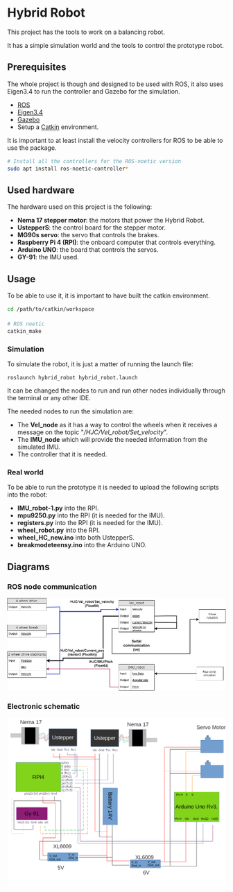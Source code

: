# Hybrid Robot
This project has the tools to work on a balancing robot.

It has a simple simulation world and the tools to control the prototype robot.

## Prerequisites
The whole project is though and designed to be used with ROS, it also uses Eigen3.4 to
run the controller and Gazebo for the simulation.
* [ROS](https://www.ros.org/)
* [Eigen3.4](https://gitlab.com/libeigen/eigen/-/releases/3.4.0)
* [Gazebo](https://classic.gazebosim.org/tutorials?tut=guided_i5)
* Setup a [Catkin](http://wiki.ros.org/catkin) environment.

It is important to at least install the velocity controllers for ROS to be able to use
the package.
```sh
# Install all the controllers for the ROS-noetic version
sudo apt install ros-noetic-controller*
```

## Used hardware
The hardware used on this project is the following:
* **Nema 17 stepper motor**: the motors that power the Hybrid Robot.
* **UstepperS**: the control board for the stepper motor.
* **MG90s servo**: the servo that controls the brakes.
* **Raspberry Pi 4 (RPI)**: the onboard computer that controls everything.
* **Arduino UNO**: the board that controls the servos.
* **GY-91**: the IMU used.

## Usage
To be able to use it, it is important to have built the catkin environment.
```sh
cd /path/to/catkin/workspace

# ROS noetic
catkin_make
```
### Simulation
To simulate the robot, it is just a matter of running the launch file: 
```shell
roslaunch hybrid_robot hybrid_robot.launch
```
It can be changed the nodes to run and run other nodes individually through the
terminal or any other IDE.

The needed nodes to run the simulation are:
* The **Vel_node** as it has a way to control the wheels when it receives a message on the topic "_/HJC/Vel_robot/Set_velocity_".
* The **IMU_node** which will provide the needed information from the simulated IMU.
* The controller that it is needed.

### Real world
To be able to run the prototype it is needed to upload the following scripts into the robot:
* **IMU_robot-1.py** into the RPI.
* **mpu9250.py** into the RPI (it is needed for the IMU).
* **registers.py** into the RPI (it is needed for the IMU).
* **wheel_robot.py** into the RPI.
* **wheel_HC_new.ino** into both UstepperS.
* **breakmodeteensy.ino** into the Arduino UNO.

## Diagrams
### ROS node communication

![ROS Connection](./hybrid_robot/images/nodecom.drawio.png)
### Electronic schematic
![Electronic schematic](./hybrid_robot/images/shcematics2.png)